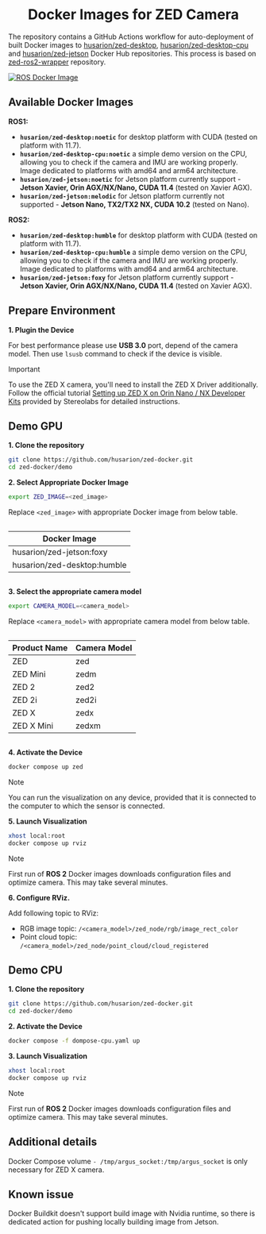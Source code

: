 <h1 align="center">
Docker Images for ZED Camera
</h1>

The repository contains a GitHub Actions workflow for auto-deployment of built Docker images to [husarion/zed-desktop](https://hub.docker.com/r/husarion/zed-desktop), [husarion/zed-desktop-cpu](https://hub.docker.com/r/husarion/zed-desktop-cpu) and [husarion/zed-jetson](https://hub.docker.com/r/husarion/zed-jetson) Docker Hub repositories. This process is based on [zed-ros2-wrapper](https://github.com/stereolabs/zed-ros2-wrapper) repository.

[![ROS Docker Image](https://github.com/husarion/zed-docker/actions/workflows/ros-docker-image.yaml/badge.svg)](https://github.com/husarion/zed-docker/actions/workflows/ros-docker-image.yaml)

## Available Docker Images

**ROS1:**

- **`husarion/zed-desktop:noetic`** for desktop platform with CUDA (tested on platform with 11.7).
- **`husarion/zed-desktop-cpu:noetic`** a simple demo version on the CPU, allowing you to check if the camera and IMU are working properly. Image dedicated to platforms with amd64 and arm64 architecture.
- **`husarion/zed-jetson:noetic`** for Jetson platform currently support - **Jetson Xavier, Orin AGX/NX/Nano, CUDA 11.4** (tested on Xavier AGX).
- **`husarion/zed-jetson:melodic`** for Jetson platform currently not supported - **Jetson Nano, TX2/TX2 NX, CUDA 10.2** (tested on Nano).

**ROS2:**

- **`husarion/zed-desktop:humble`** for desktop platform with CUDA (tested on platform with 11.7).
- **`husarion/zed-desktop-cpu:humble`** a simple demo version on the CPU, allowing you to check if the camera and IMU are working properly. Image dedicated to platforms with amd64 and arm64 architecture.
- **`husarion/zed-jetson:foxy`** for Jetson platform currently support - **Jetson Xavier, Orin AGX/NX/Nano, CUDA 11.4** (tested on Xavier AGX).

## Prepare Environment

**1. Plugin the Device**

For best performance please use **USB 3.0** port, depend of the camera model. Then use `lsusb` command to check if the device is visible.

> [!IMPORTANT]
> To use the ZED X camera, you'll need to install the ZED X Driver additionally. Follow the official tutorial [Setting up ZED X on Orin Nano / NX Developer Kits](https://www.stereolabs.com/docs/get-started-with-zed-x/jetson-orin-devkit-setup/) provided by Stereolabs for detailed instructions.

## Demo GPU

**1. Clone the repository**

```bash
git clone https://github.com/husarion/zed-docker.git
cd zed-docker/demo
```

**2. Select Appropriate Docker Image**

```bash
export ZED_IMAGE=<zed_image>
```

Replace `<zed_image>` with appropriate Docker image from below table.

<div style="display: flex; justify-content: center;">

| **Docker Image**                   |
| ---------------------------------- |
| husarion/zed-jetson:foxy           |
| husarion/zed-desktop:humble        |

</div>

**3. Select the appropriate camera model**

```bash
export CAMERA_MODEL=<camera_model>
```

Replace `<camera_model>` with appropriate camera model from below table.

<div style="display: flex; justify-content: center;">

| **Product Name**  | **Camera Model** |
| ----------------- | ---------------- |
| ZED               | zed              |
| ZED Mini          | zedm             |
| ZED 2             | zed2             |
| ZED 2i            | zed2i            |
| ZED X             | zedx             |
| ZED X Mini        | zedxm            |

</div>

**4. Activate the Device**

```bash
docker compose up zed
```

> [!NOTE]
> You can run the visualization on any device, provided that it is connected to the computer to which the sensor is connected.

**5. Launch Visualization**

```bash
xhost local:root
docker compose up rviz
```

> [!NOTE]
> First run of **ROS 2** Docker images downloads configuration files and optimize camera. This may take several minutes.

**6. Configure RViz.**

Add following topic to RViz:

- RGB image topic: `/<camera_model>/zed_node/rgb/image_rect_color`
- Point cloud topic: `/<camera_model>/zed_node/point_cloud/cloud_registered`

## Demo CPU

**1. Clone the repository**

```bash
git clone https://github.com/husarion/zed-docker.git
cd zed-docker/demo
```

**2. Activate the Device**

```bash
docker compose -f dompose-cpu.yaml up
```

**3. Launch Visualization**

```bash
xhost local:root
docker compose up rviz
```

> [!NOTE]
> First run of **ROS 2** Docker images downloads configuration files and optimize camera. This may take several minutes.

## Additional details

Docker Compose volume `- /tmp/argus_socket:/tmp/argus_socket` is only necessary for ZED X camera.

## Known issue

Docker Buildkit doesn't support build image with Nvidia runtime, so there is dedicated action for pushing locally building image from Jetson.
